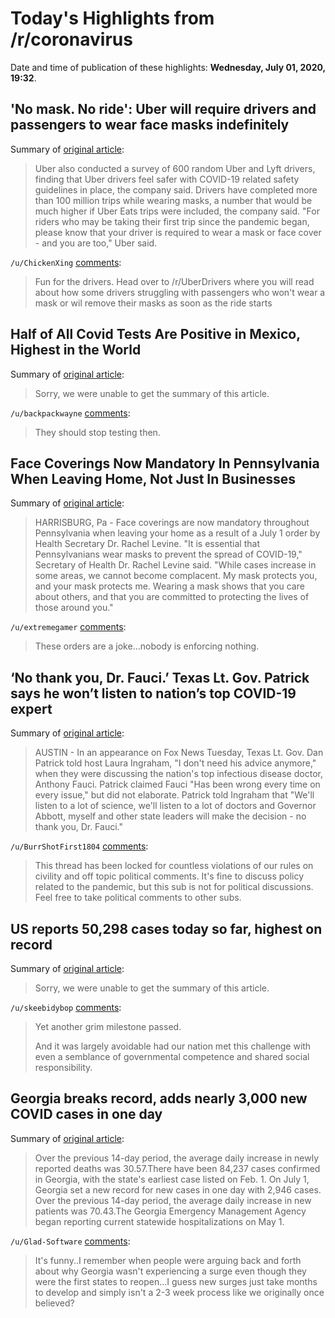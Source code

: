 # Today's Highlights from /r/coronavirus

Date and time of publication of these highlights: **Wednesday, July 01, 2020, 19:32**.

## 'No mask. No ride': Uber will require drivers and passengers to wear face masks indefinitely

Summary of [original article](https://usatoday.com/story/money/2020/07/01/uber-require-face-masks-drivers-and-passengers-indefinitely/5354164002/):

> Uber also conducted a survey of 600 random Uber and Lyft drivers, finding that Uber drivers feel safer with COVID-19 related safety guidelines in place, the company said. Drivers have completed more than 100 million trips while wearing masks, a number that would be much higher if Uber Eats trips were included, the company said. "For riders who may be taking their first trip since the pandemic began, please know that your driver is required to wear a mask or face cover - and you are too," Uber said.

`/u/ChickenXing` [comments](https://www.reddit.com/r/Coronavirus/comments/hjdgcl/no_mask_no_ride_uber_will_require_drivers_and/):

> Fun for the drivers.  Head over to /r/UberDrivers where you will read about how some drivers struggling with passengers who won't wear a mask or wil remove their masks as soon as the ride starts

## Half of All Covid Tests Are Positive in Mexico, Highest in the World

Summary of [original article](https://www.bloomberg.com/news/articles/2020-07-01/half-of-all-covid-tests-are-positive-in-mexico-highest-in-world?utm_source=facebook&utm_content=business&utm_medium=social&cmpid=socialflow-facebook-business&utm_campaign=socialflow-organic&fbclid=IwAR3SSn68_uxnJGHRSMkVciYD3CcsUkJSgmBtDbygjcH4g7monY3FcCMU3-M):

> Sorry, we were unable to get the summary of this article.

`/u/backpackwayne` [comments](https://www.reddit.com/r/Coronavirus/comments/hjk9hl/half_of_all_covid_tests_are_positive_in_mexico/):

> They should stop testing then.

## Face Coverings Now Mandatory In Pennsylvania When Leaving Home, Not Just In Businesses

Summary of [original article](https://kdkaradio.radio.com/articles/face-coverings-mandatory-in-pennsylvania-by-order-of-levine):

> HARRISBURG, Pa - Face coverings are now mandatory throughout Pennsylvania when leaving your home as a result of a July 1 order by Health Secretary Dr. Rachel Levine. "It is essential that Pennsylvanians wear masks to prevent the spread of COVID-19," Secretary of Health Dr. Rachel Levine said. "While cases increase in some areas, we cannot become complacent. My mask protects you, and your mask protects me. Wearing a mask shows that you care about others, and that you are committed to protecting the lives of those around you."

`/u/extremegamer` [comments](https://www.reddit.com/r/Coronavirus/comments/hjh9xv/face_coverings_now_mandatory_in_pennsylvania_when/):

> These orders are a joke...nobody is enforcing nothing.

## ‘No thank you, Dr. Fauci.’ Texas Lt. Gov. Patrick says he won’t listen to nation’s top COVID-19 expert

Summary of [original article](https://www.kxan.com/news/coronavirus/no-thank-you-dr-fauci-lt-gov-patrick-says-he-wont-listen-to-nations-top-covid-19-expert/):

> AUSTIN - In an appearance on Fox News Tuesday, Texas Lt. Gov. Dan Patrick told host Laura Ingraham, "I don't need his advice anymore," when they were discussing the nation's top infectious disease doctor, Anthony Fauci. Patrick claimed Fauci "Has been wrong every time on every issue," but did not elaborate. Patrick told Ingraham that "We'll listen to a lot of science, we'll listen to a lot of doctors and Governor Abbott, myself and other state leaders will make the decision - no thank you, Dr. Fauci."

`/u/BurrShotFirst1804` [comments](https://www.reddit.com/r/Coronavirus/comments/hj9h34/no_thank_you_dr_fauci_texas_lt_gov_patrick_says/):

> This thread has been locked for countless violations of our rules on civility and off topic political comments. It's fine to discuss policy related to the pandemic, but this sub is not for political discussions. Feel free to take political comments to other subs.

## US reports 50,298 cases today so far, highest on record

Summary of [original article](https://www.worldometers.info/coronavirus/usa/oregon/):

> Sorry, we were unable to get the summary of this article.

`/u/skeebidybop` [comments](https://www.reddit.com/r/Coronavirus/comments/hjmppl/us_reports_50298_cases_today_so_far_highest_on/):

> Yet another grim milestone passed. 
> 
> And it was largely avoidable had our nation met this challenge with even a semblance of governmental competence and shared social responsibility.

## Georgia breaks record, adds nearly 3,000 new COVID cases in one day

Summary of [original article](https://www.11alive.com/mobile/article/news/health/coronavirus/georgia-coronavirus-cases-deaths-hospitalizations-july-1-2020/85-abf6fd19-6553-4a70-a5cd-b38f57fd4e2f):

> Over the previous 14-day period, the average daily increase in newly reported deaths was 30.57.There have been 84,237 cases confirmed in Georgia, with the state's earliest case listed on Feb. 1. On July 1, Georgia set a new record for new cases in one day with 2,946 cases. Over the previous 14-day period, the average daily increase in new patients was 70.43.The Georgia Emergency Management Agency began reporting current statewide hospitalizations on May 1.

`/u/Glad-Software` [comments](https://www.reddit.com/r/Coronavirus/comments/hji2ob/georgia_breaks_record_adds_nearly_3000_new_covid/):

> It's funny..I remember when people were arguing back and forth about why Georgia wasn't experiencing a surge even though they were the first states to reopen...I guess new surges just take months to develop and simply isn't a 2-3 week process like we originally once believed?


